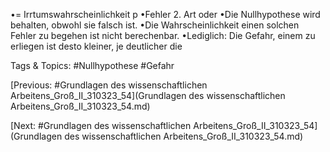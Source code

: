 •= Irrtumswahrscheinlichkeit p
•Fehler 2. Art oder 
•Die Nullhypothese wird behalten, obwohl sie falsch ist.
•Die Wahrscheinlichkeit einen solchen Fehler zu begehen ist nicht berechenbar.
•Lediglich: Die Gefahr, einem zu erliegen ist desto kleiner, je deutlicher die 

   Tags & Topics:
   #Nullhypothese
   #Gefahr

[Previous: #Grundlagen des wissenschaftlichen Arbeitens_Groß_II_310323_54](Grundlagen des wissenschaftlichen Arbeitens_Groß_II_310323_54.md)

[Next: #Grundlagen des wissenschaftlichen Arbeitens_Groß_II_310323_54](Grundlagen des wissenschaftlichen Arbeitens_Groß_II_310323_54.md)